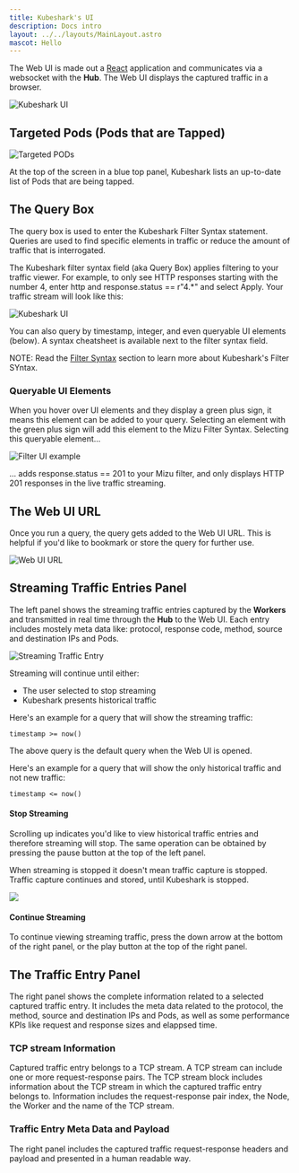 ```yaml
---
title: Kubeshark's UI
description: Docs intro
layout: ../../layouts/MainLayout.astro
mascot: Hello
---
```


The Web UI is made out a [React](https://reactjs.org/) application and communicates via a websocket with the **Hub**. The Web UI displays the captured traffic in a browser.

![Kubeshark UI](/ui-full.png)

## Targeted Pods (Pods that are Tapped)

![Targeted PODs](/targets.png)

At the top of the screen in a blue top panel, Kubeshark lists an up-to-date list of Pods that are being tapped.

## The Query Box

The query box is used to enter the Kubeshark Filter Syntax statement. Queries are used to find specific elements in traffic or reduce the amount of traffic that is interrogated.

The Kubeshark filter syntax field (aka Query Box) applies filtering to your traffic viewer. For example, to only see HTTP responses starting with the number 4, enter http and response.status == r"4.*" and select Apply. Your traffic stream will look like this:

![Kubeshark UI](/ks-filter-applied.png)

You can also query by timestamp, integer, and even queryable UI elements (below). A syntax cheatsheet is available next to the filter syntax field.

NOTE: Read the [Filter Syntax](/en/querying) section to learn more about Kubeshark's Filter SYntax.

### Queryable UI Elements

When you hover over UI elements and they display a green plus sign, it means this element can be added to your query. Selecting an element with the green plus sign will add this element to the Mizu Filter Syntax. Selecting this queryable element...

![Filter UI example](/filter-ui-example.png)

... adds response.status == 201 to your Mizu filter, and only displays HTTP 201 responses in the live traffic streaming.

## The Web UI URL

Once you run a query, the query gets added to the Web UI URL. This is helpful if you'd like to bookmark or store the query for further use.

![Web UI URL](/web-ui-url.png)

## Streaming Traffic Entries Panel

The left panel shows the streaming traffic entries captured by the **Workers** and transmitted in real time through the **Hub** to the Web UI. Each entry includes mostely meta data like: protocol, response code, method, source and destination IPs and Pods.

![Streaming Traffic Entry](/entry.png)

Streaming will continue until either:
- The user selected to stop streaming
- Kubeshark presents historical traffic

Here's an example for a query that will show the streaming traffic:

`timestamp >= now()` 

The above query is the default query when the Web UI is opened.

Here's an example for a query that will show the only historical traffic and not new traffic:

`timestamp <= now()` 

#### Stop Streaming

Scrolling up indicates you'd like to view historical traffic entries and therefore streaming will stop. The same operation can be obtained by pressing the pause button at the top of the left panel.

When streaming is stopped it doesn't mean traffic capture is stopped. Traffic capture continues and stored, until Kubeshark is stopped. 

![](/stop-streaming.png)

#### Continue Streaming

To continue viewing streaming traffic, press the down arrow at the bottom of the right panel, or the play button at the top of the right panel.

## The Traffic Entry Panel

The right panel shows the complete information related to a selected captured traffic entry. It includes the meta data related to the protocol, the method, source and destination IPs and Pods, as well as some performance KPIs like request and response sizes and elappsed time. 

### TCP stream Information

Captured traffic entry belongs to a TCP stream. A TCP stream can include one or more request-response pairs. The TCP stream block includes information about the TCP stream in which the captured traffic entry belongs to. Information includes the request-response pair index, the Node, the Worker and the name of the TCP stream.

### Traffic Entry Meta Data and Payload

The right panel includes the captured traffic request-response headers and payload and presented in a human readable way. 

